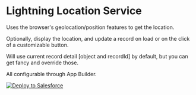 # Lightning Location Service

Uses the browser's geolocation/position features to get the location.

Optionally, display the location, and update a record on load or on the click of a customizable button.

Will use current record detail [object and recordId] by default, but you can get fancy and override those.

All configurable through App Builder.

<a href="https://githubsfdeploy.herokuapp.com?owner=mshanemc&repo=lightningLocationService">
  <img alt="Deploy to Salesforce"
       src="https://raw.githubusercontent.com/afawcett/githubsfdeploy/master/deploy.png"/>
</a>